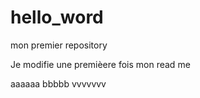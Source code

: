 ﻿# hello_word
mon premier repository

Je modifie une premièere fois mon read me


aaaaaa
bbbbb
vvvvvvv